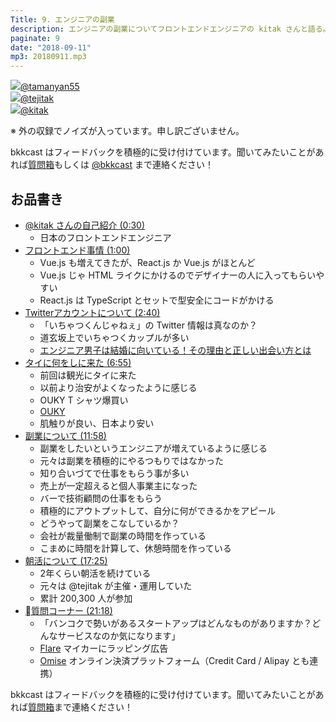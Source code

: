```yaml
---
Title: 9. エンジニアの副業
description: エンジニアの副業についてフロントエンドエンジニアの kitak さんと語る。需要高まる副業を如何にこなすか？積極的にアウトプットする事で自分の地位を確立させる。副業はタイムマネジメントが重要。
paginate: 9
date: "2018-09-11"
mp3: 20180911.mp3
---
```


<div class="presenter-container">
  <div class="presenter-item">
    <a href="https://twitter.com/tamanyan55" target="_blank"><img class="icon" src="https://pbs.twimg.com/profile_images/712212594396778497/BqOVpfAj_400x400.jpg"><span>@tamanyan55</span></a>
  </div>
  <div class="presenter-item">
    <a href="https://twitter.com/tejitak" target="_blank"><img class="icon" src="https://pbs.twimg.com/profile_images/962982531938246656/wGmx7qIC_400x400.jpg"><span>@tejitak</span></a>
  </div>
  <div class="presenter-item">
    <a href="https://twitter.com/kitak" target="_blank"><img class="icon" src="https://pbs.twimg.com/profile_images/728753589850542080/N0WJQ1Ca_400x400.jpg"><span>@kitak</span></a>
  </div>
</div>

※ 外の収録でノイズが入っています。申し訳ございません。

bkkcast はフィードバックを積極的に受け付けています。聞いてみたいことがあれば<a class="notice" href="https://peing.net/ja/bkkcast" target="_blank">質問箱</a>もしくは <a class="notice" href="https://twitter.com/bkkcast" target="_blank">@bkkcast</a> まで連絡ください！

## お品書き

- <a class="jump" href="#25">@kitak さんの自己紹介 (0:30)</a>
  - 日本のフロントエンドエンジニア
- <a class="jump" href="#60">フロントエンド事情 (1:00)</a>
  - Vue.js も増えてきたが、React.js か Vue.js がほとんど
  - Vue.js じゃ HTML ライクにかけるのでデザイナーの人に入ってもらいやすい
  - React.js は TypeScript とセットで型安全にコードがかける
- <a class="jump" href="#160">Twitterアカウントについて (2:40)</a>
  - 「いちゃつくんじゃねぇ」の Twitter 情報は真なのか？
  - 道玄坂上でいちゃつくカップルが多い
  - [エンジニア男子は結婚に向いている！その理由と正しい出会い方とは](https://cancam.jp/archives/224875)
- <a class="jump" href="#415">タイに何をしに来た (6:55)</a>
  - 前回は観光にタイに来た
  - 以前より治安がよくなったように感じる
  - OUKY T シャツ爆買い
  - [OUKY](http://ouky-jp.com/?lang=en)
  - 肌触りが良い、日本より安い
- <a class="jump" href="#720">副業について (11:58)</a>
  - 副業をしたいというエンジニアが増えているように感じる
  - 元々は副業を積極的にやるつもりではなかった
  - 知り合いづてで仕事をもらう事が多い
  - 売上が一定超えると個人事業主になった
  - バーで技術顧問の仕事をもらう
  - 積極的にアウトプットして、自分に何ができるかをアピール
  - どうやって副業をこなしているか？
  - 会社が裁量働制で副業の時間を作っている
  - こまめに時間を計算して、休憩時間を作っている
- <a class="jump" href="#1080">朝活について (17:25)</a>
  - 2年くらい朝活を続けている
  - 元々は @tejitak が主催・運用していた
  - 累計 200,300 人が参加
- <a class="jump" href="#1278">質問コーナー (21:18)</a>
  - 「バンコクで勢いがあるスタートアップはどんなものがありますか？どんなサービスなのか気になります」
  - [Flare](https://flare.run/) マイカーにラッピング広告
  - [Omise](https://www.omise.co/) オンライン決済プラットフォーム（Credit Card / Alipay とも連携）

bkkcast はフィードバックを積極的に受け付けています。聞いてみたいことがあれば<a class="notice" href="https://peing.net/ja/bkkcast" target="_blank">質問箱</a>まで連絡ください！
